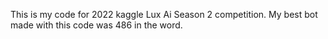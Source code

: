 This is my code for 2022 kaggle Lux Ai Season 2 competition. My best bot made with this code was 486 in the word.
